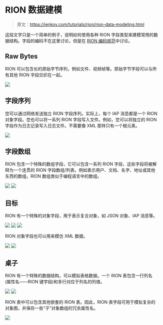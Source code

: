 # RION 数据建模

> 原文：<https://jenkov.com/tutorials/rion/rion-data-modeling.html>

这段文字只是一个简单的例子，说明如何使用各种 RION 字段类型来建模常用的数据结构。字段的编码不在这里讨论，但是在 [RION 编码规范](rion-encoding.html)中讨论。

## Raw Bytes

RION 可以包含长的原始字节序列，例如文件、视频帧等。原始字节字段可以与所有其他 RION 字段交织在一起。

![](img/1b4664a148ece494e75c6bc4b86a70f4.png)

## 字段序列

您可以通过网络发送独立 RION 字段序列。实际上，每个 IAP 消息都是一个 RION 对象字段。您也可以将一系列 RION 字段写入文件。例如，您可以将独立的 RION 字段作为日志记录写入日志文件。不需要像 XML 那样只有一个根元素。

![](img/6ac6ad88f22ff7965c2fb317fdbf5c29.png)

## 字段数组

RION 包含一个特殊的数组字段，它可以包含一系列 RION 字段，这些字段将被解释为一个连贯的 RION 字段数组/列表。例如表示用户、文档、名字、地址或其他东西的数组。RION 数组类似于编程语言中的数组。

![](img/9a0f6073a8dbf9f3181897437bc1aa85.png)
![](img/e420d1cdd283d7d3db7fc298be03773d.png)

## 目标

RION 有一个特殊的对象字段，用于表示复合对象，如 JSON 对象、IAP 消息等。

![](img/beed3659988e97eb85bb88cda90f9172.png)
![](img/479062331580469a758fb80c2fbf18e2.png)
![](img/a8c1cff5e4bafd71db5820bbb1e7d7a7.png)

RION 对象字段也可以用来模仿 XML 数据。

![](img/3b5af4c6b997597cabf0a69ce11beae2.png)
![](img/1b8226c14fd3248e33190b9a3bbf7283.png)

## 桌子

RION 有一个特殊的数据结构，可以模拟表格数据。一个 RION 表包含一行列名(属性名——RION 键字段)和多行对应于列名的列值。

![](img/7777307cb6adcc047b749298ea58a5ab.png)
![](img/cc0c3020b74abd14ae1a2e06bcbe8e75.png)

RION 表中可以包含其他嵌套的 RION 表。因此，RION 表字段可用于模拟复杂的对象图，并保存一些“子”对象数组的冗余属性名。

![](img/d57e98d725de7c70e80131a06b1d1c4b.png)